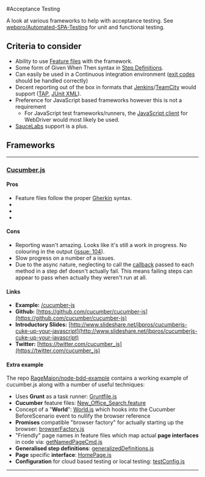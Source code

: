 #Acceptance Testing

A look at various frameworks to help with acceptance testing. See [webpro/Automated-SPA-Testing](https://github.com/webpro/Automated-SPA-Testing) for unit and functional testing.

## Criteria to consider
- Ability to use [Feature files](https://github.com/cucumber/cucumber/wiki/Feature-Introduction) with the framework.
- Some form of Given When Then syntax in [Step Definitions](https://github.com/cucumber/cucumber/wiki/Step-Definitions).
- Can easily be used in a Continuous integration environment ([exit codes](http://en.wikipedia.org/wiki/Exit_status) should be handled correctly)
- Decent reporting out of the box in formats that [Jenkins](http://jenkins-ci.org/)/[TeamCity](http://www.jetbrains.com/teamcity/) would support ([TAP](http://en.wikipedia.org/wiki/Test_Anything_Protocol), [JUnit XML](http://ant.apache.org/manual/Tasks/junitreport.html)).
- Preference for JavaScript based frameworks however this is not a requirement
	- For JavaScript test frameworks/runners, the [JavaScript client](https://github.com/admc/wd) for WebDriver would most likely be used.
- [SauceLabs](https://saucelabs.com/) support is a plus.

## Frameworks

---

### [Cucumber.js](https://github.com/cucumber/cucumber-js)

#### Pros
- Feature files follow the proper [Gherkin](https://github.com/cucumber/cucumber/wiki/Gherkin) syntax.
- 
- 
- 

#### Cons
- Reporting wasn't amazing. Looks like it's still a work in progress. No colouring in the output ([issue: 104](https://github.com/cucumber/cucumber-js/pull/104)).
- Slow progress on a number of a issues.
- Due to the async nature, neglecting to call the [callback](https://github.com/jbpros/cucumber-js-example/blob/4e24470e80718235aba9364b1dadd7db3a8be446/features/step_definitions/google_steps.js#L8) passed to each method in a step def doesn't actually fail. This means failing steps can appear to pass when actually they weren't run at all.

#### Links
- **Example:** [/cucumber-js](cucumber-js)
- **Github:** [https://github.com/cucumber/cucumber-js](https://github.com/cucumber/cucumber-js)
- **Introductory Slides:** [http://www.slideshare.net/jbpros/cucumberjs-cuke-up-your-javascript](http://www.slideshare.net/jbpros/cucumberjs-cuke-up-your-javascript)
- **Twitter:** [https://twitter.com/cucumber_js](https://twitter.com/cucumber_js)


#### Extra example
The repo [RageMaion/node-bdd-example](https://github.com/RageMaion/node-bdd-example) contains a working example of cucumber.js along with a number of useful techniques:

- Uses **Grunt** as a task runner: [Gruntfile.js](https://github.com/RageMaion/node-bdd-example/blob/master/Gruntfile.js)
- **Cucumber** feature files: [New_Office_Search.feature](https://github.com/RageMaion/node-bdd-example/blob/master/test/features/New_Office_Search.feature)
- Concept of a "**World**": [World.js](https://github.com/RageMaion/node-bdd-example/blob/master/test/features/support/World.js) which hooks into the Cucumber BeforeScenario event to nullify the browser reference
- **Promises** compatible "browser factory" for actually starting up the browser: [browserFactory.js](https://github.com/RageMaion/node-bdd-example/blob/master/test/features/support/commands/browserFactory.js)
- "Friendly" page names in feature files which map actual **page interfaces** in code via: [getNamedPageCmd.js](https://github.com/RageMaion/node-bdd-example/blob/master/test/features/support/commands/getNamedPageCmd.js)
- **Generalised step definitions**: [generalizedDefinitions.js](https://github.com/RageMaion/node-bdd-example/blob/62a412e769c92a80fc9ebe314e166826d99079b8/test/features/step_definitions/generalizedDefinitions.js#L30)
- **Page** specific **interface**: [HomePage.js](https://github.com/RageMaion/node-bdd-example/blob/master/test/features/interfaces/HomePage.js)
- **Configuration** for cloud based testing or local testing: [testConfig.js](https://github.com/RageMaion/node-bdd-example/blob/master/test/features/config/testConfig.js)



---
